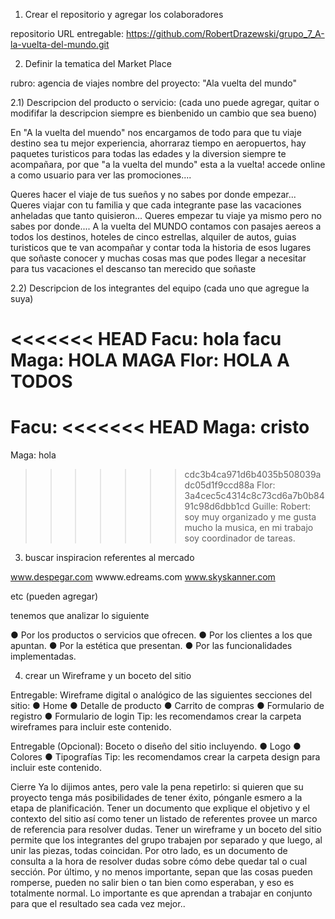 1) Crear el repositorio y agregar los colaboradores

repositorio URL entregable: https://github.com/RobertDrazewski/grupo_7_A-la-vuelta-del-mundo.git

2) Definir la tematica del Market Place

rubro: agencia de viajes
nombre del proyecto: "Ala vuelta del mundo"

2.1) Descripcion del producto o servicio: (cada uno puede agregar, quitar o modififar la descripcion siempre es bienbenido un cambio que sea bueno)

En "A la vuelta del muendo" nos encargamos de todo para que tu viaje destino sea tu mejor experiencia, ahorraraz tiempo en aeropuertos, hay paquetes turisticos para todas las edades y la diversion siempre te acompañara, por que "a la vuelta del mundo" esta a la vuelta! accede online a como usuario para ver las promociones....

Queres hacer el viaje de tus sueños y no sabes por donde empezar...
Queres viajar con tu familia y que cada integrante pase las vacaciones anheladas que tanto quisieron...
Queres empezar tu viaje ya mismo pero no sabes por donde....
A la vuelta del MUNDO contamos con pasajes aereos a todos los destinos, hoteles de cinco estrellas, alquiler de autos, guias turisticos que te van acompañar y contar toda la historia de esos lugares que soñaste conocer y muchas cosas mas que podes llegar a necesitar para tus vacaciones el descanso tan merecido que soñaste

2.2) Descripcion de los integrantes del equipo (cada uno que agregue la suya)

<<<<<<< HEAD
Facu: hola facu
Maga: HOLA MAGA
Flor: HOLA A TODOS
=======
Facu:
<<<<<<< HEAD
Maga: cristo
=======
Maga: hola
>>>>>>> cdc3b4ca971d6b4035b508039adc05d1f9ccd88a
Flor:
>>>>>>> 3a4cec5c4314c8c73cd6a7b0b8491c98d6dbb1cd
Guille:
Robert: soy muy organizado y me gusta mucho la musica, en mi trabajo soy coordinador de tareas. 

3) buscar inspiracion referentes al mercado

www.despegar.com
wwww.edreams.com
www.skyskanner.com

etc (pueden agregar)

tenemos que analizar lo siguiente
 
● Por los productos o servicios que ofrecen.
● Por los clientes a los que apuntan.
● Por la estética que presentan.
● Por las funcionalidades implementadas.

4) crear un Wireframe y un boceto del sitio

Entregable: Wireframe digital o analógico de las siguientes secciones del sitio:
● Home
● Detalle de producto
● Carrito de compras
● Formulario de registro
● Formulario de login
Tip: les recomendamos crear la carpeta wireframes para incluir este contenido.

Entregable (Opcional): Boceto o diseño del sitio incluyendo.
● Logo
● Colores
● Tipografías
Tip: les recomendamos crear la carpeta design para incluir este contenido.

 Cierre
Ya lo dijimos antes, pero vale la pena repetirlo: si quieren que su proyecto tenga más
posibilidades de tener éxito, pónganle esmero a la etapa de planificación.
Tener un documento que explique el objetivo y el contexto del sitio así como tener un listado de
referentes provee un marco de referencia para resolver dudas.
Tener un wireframe y un boceto del sitio permite que los integrantes del grupo trabajen por
separado y que luego, al unir las piezas, todas coincidan. Por otro lado, es un documento de
consulta a la hora de resolver dudas sobre cómo debe quedar tal o cual sección.
Por último, y no menos importante, sepan que las cosas pueden romperse, pueden no salir bien
o tan bien como esperaban, y eso es totalmente normal. Lo importante es que aprendan a
trabajar en conjunto para que el resultado sea cada vez mejor..